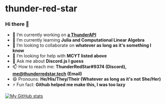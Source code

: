 # thunder-red-star

### Hi there 👋

- 🔭 I’m currently working on **[a ThunderAPI](https://thunderapi.tech)**
- 🌱 I’m currently learning **Julia and Computational Linear Algebra**
- 👯 I’m looking to collaborate on **whatever as long as it's something I know**
- 🤔 I’m looking for help with **MCYT listed above**
- 💬 Ask me about **Discord.js I guess**
- 📫 How to reach me: **ThunderRedStar#9374 (Discord), me@thunderredstar.tech (Email)**
- 😄 Pronouns: **He/His/They/Their (Whatever as long as it's not She/Her)**
- ⚡ Fun fact: **Github helped me make this, I was too lazy**

[![My GitHub stats](https://github-readme-stats.vercel.app/api?username=thunder-red-star&show_icons=true&theme=radical)](https://github.com/WilliamVong)
